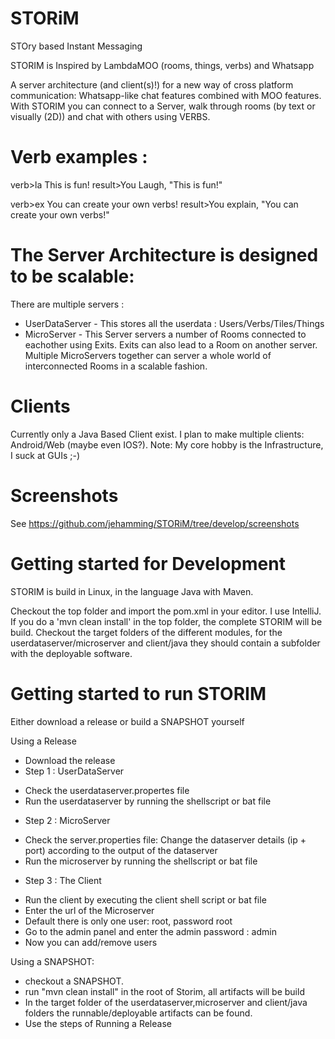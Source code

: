 # STORiM
STOry based Instant Messaging

STORIM is Inspired by LambdaMOO (rooms, things, verbs) and Whatsapp

A server architecture (and client(s)!) for a new way of cross platform communication: Whatsapp-like chat features combined with MOO features. 
With STORIM you can connect to a Server, walk through rooms (by text or visually (2D)) and chat with others using VERBS.

# Verb examples : 
verb>la This is fun!
result>You Laugh, "This is fun!"

verb>ex You can create your own verbs!
result>You explain, "You can create your own verbs!"

# The Server Architecture is designed to be scalable: 
There are multiple servers : 
- UserDataServer - This stores all the userdata : Users/Verbs/Tiles/Things 
- MicroServer - This Server servers a number of Rooms connected to eachother using Exits. Exits can also lead to a Room on another server. Multiple MicroServers together can server a whole world of interconnected Rooms in a scalable fashion. 

# Clients
Currently only a Java Based Client exist. I plan to make multiple clients: Android/Web (maybe even IOS?). 
Note: My core hobby is the Infrastructure, I suck at GUIs ;-) 

# Screenshots
See https://github.com/jehamming/STORiM/tree/develop/screenshots

# Getting started for Development
STORIM is build in Linux, in the language Java with Maven. 

Checkout the top folder and import the pom.xml in your editor. I use IntelliJ. 
If you do a 'mvn clean install' in the top folder, the complete STORIM will be build. 
Checkout the target folders of the different modules, for the userdataserver/microserver and client/java they should contain a subfolder with the deployable software. 

# Getting started to run STORIM
Either download a release or build a SNAPSHOT yourself

Using a Release
* Download the release
* Step 1 : UserDataServer 
- Check the userdataserver.propertes file
- Run the userdataserver by running the shellscript or bat file
* Step 2 : MicroServer
- Check the server.properties file: Change the dataserver details (ip + port) according to the output of the dataserver
- Run the microserver by running the shellscript or bat file
* Step 3 : The Client
- Run the client by executing the client shell script or bat file
- Enter the url of the Microserver
- Default there is only one user: root, password root 
- Go to the admin panel and enter the admin password : admin
- Now you can add/remove users 

Using a SNAPSHOT:
* checkout a SNAPSHOT. 
* run "mvn clean install" in the root of Storim, all artifacts will be build
* In the target folder of the userdataserver,microserver and client/java folders the runnable/deployable artifacts can be found. 
* Use the steps of Running a Release 



